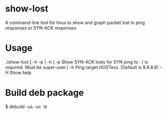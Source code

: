 # show-lost
A command-line tool for linux to show and graph packet lost in ping responses or SYN-ACK responses.

# Usage
./show-lost [ -h <host> -p <port> | -h <host> ]
     -p <port>    Show SYN-ACK losts for SYN ping to <port>. (<host> is required. Must be super-user.)
     -h <host>    Ping target HOSTess. (Default is 8.8.8.8)
     -H           Show help


# Build deb package
$ debuild -us -uc -b

